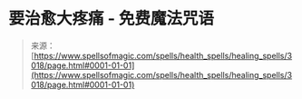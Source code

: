 <!--yml

category: 未分类

date: 2024-06-12 18:36:46

-->

# 要治愈大疼痛 - 免费魔法咒语

> 来源：[https://www.spellsofmagic.com/spells/health_spells/healing_spells/3018/page.html#0001-01-01](https://www.spellsofmagic.com/spells/health_spells/healing_spells/3018/page.html#0001-01-01)
